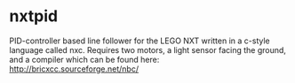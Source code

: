 # nxtpid
PID-controller based line follower for the LEGO NXT written in a c-style language called nxc. Requires two motors, a light sensor facing the ground, and a compiler which can be found here: http://bricxcc.sourceforge.net/nbc/
